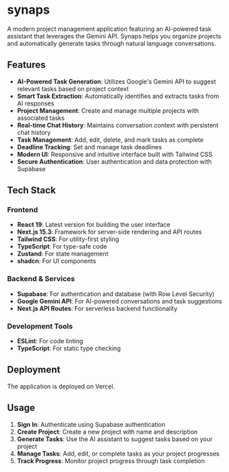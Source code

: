 # synaps

A modern project management application featuring an AI-powered task assistant that leverages the Gemini API. Synaps helps you organize projects and automatically generate tasks through natural language conversations.

## Features

- **AI-Powered Task Generation**: Utilizes Google's Gemini API to suggest relevant tasks based on project context
- **Smart Task Extraction**: Automatically identifies and extracts tasks from AI responses
- **Project Management**: Create and manage multiple projects with associated tasks
- **Real-time Chat History**: Maintains conversation context with persistent chat history
- **Task Management**: Add, edit, delete, and mark tasks as complete
- **Deadline Tracking**: Set and manage task deadlines
- **Modern UI**: Responsive and intuitive interface built with Tailwind CSS
- **Secure Authentication**: User authentication and data protection with Supabase

## Tech Stack

### Frontend
- **React 19**: Latest version for building the user interface
- **Next.js 15.3**: Framework for server-side rendering and API routes
- **Tailwind CSS**: For utility-first styling
- **TypeScript**: For type-safe code
- **Zustand**: For state management
- **shadcn**: For UI components

### Backend & Services
- **Supabase**: For authentication and database (with Row Level Security)
- **Google Gemini API**: For AI-powered conversations and task suggestions
- **Next.js API Routes**: For serverless backend functionality

### Development Tools
- **ESLint**: For code linting
- **TypeScript**: For static type checking

## Deployment

The application is deployed on Vercel.

## Usage

1. **Sign In**: Authenticate using Supabase authentication
2. **Create Project**: Create a new project with name and description
3. **Generate Tasks**: Use the AI assistant to suggest tasks based on your project
4. **Manage Tasks**: Add, edit, or complete tasks as your project progresses
5. **Track Progress**: Monitor project progress through task completion
